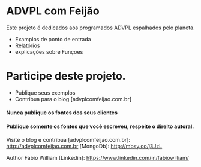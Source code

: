 # ADVPL com Feijão

Este projeto é dedicados aos programados ADVPL espalhados pelo planeta. 

  - Examplos de ponto de entrada 
  - Relatórios
  - explicações sobre Funçoes 

# Participe deste projeto.

  - Publique seus exemplos
  - Contribua para o blog [advplcomfeijao.com.br] 


#### Nunca publique os fontes dos seus clientes
#### Publique somente os fontes que você escreveu, respeite o direito autoral.


Visite o blog e contribua
   [advplcomfeijao.com.br]: <http://advplcomfeijao.com.br>
   [MongoDb]: <http://mbsy.co/j3JzL>

Author Fábio William
[Linkedin]: <https://www.linkedin.com/in/fabiowilliam/>

